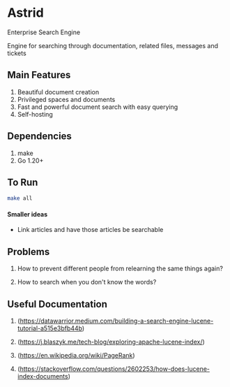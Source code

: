 # Astrid

Enterprise Search Engine

Engine for searching through documentation, related files, messages and tickets

## Main Features

1. Beautiful document creation
2. Privileged spaces and documents
3. Fast and powerful document search with easy querying
4. Self-hosting

## Dependencies

1. make
2. Go 1.20+

## To Run

```bash
make all
```

#### Smaller ideas

- Link articles and have those articles be searchable

## Problems

1. How to prevent different people from relearning the same things again?

2. How to search when you don't know the words?

## Useful Documentation

1. (https://datawarrior.medium.com/building-a-search-engine-lucene-tutorial-a515e3bfb44b)

2. (https://j.blaszyk.me/tech-blog/exploring-apache-lucene-index/)

3. (https://en.wikipedia.org/wiki/PageRank)

4. (https://stackoverflow.com/questions/2602253/how-does-lucene-index-documents)
